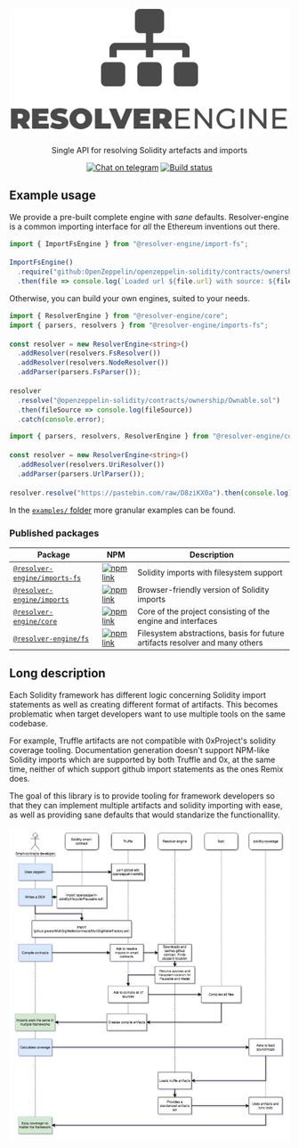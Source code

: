 <p align="center">
  <img src="doc/Logo@2x.png?raw=true">
  <p align="center">Single API for resolving Solidity artefacts and imports</p>

  <p align="center">
    <a href="https://t.me/resolverengine"><img alt="Chat on telegram" src="https://img.shields.io/badge/chat-on%20telegram-blue.svg" /></a>
    <a href="https://circleci.com/gh/Crypto-Punkers/resolver-engine/tree/master"><img alt="Build status" src="https://img.shields.io/circleci/project/github/Crypto-Punkers/resolver-engine/master.svg" /></a>
  </p>
</p>

## Example usage

We provide a pre-built complete engine with _sane_ defaults.
Resolver-engine is a common importing interface for _all_ the Ethereum inventions out there.

```typescript
import { ImportFsEngine } from "@resolver-engine/import-fs";

ImportFsEngine()
  .require("github:OpenZeppelin/openzeppelin-solidity/contracts/ownership/Ownable.sol#v2.1.2")
  .then(file => console.log(`Loaded url ${file.url} with source: ${file.source}`);
```

Otherwise, you can build your own engines, suited to your needs.

```typescript
import { ResolverEngine } from "@resolver-engine/core";
import { parsers, resolvers } from "@resolver-engine/imports-fs";

const resolver = new ResolverEngine<string>()
  .addResolver(resolvers.FsResolver())
  .addResolver(resolvers.NodeResolver())
  .addParser(parsers.FsParser());

resolver
  .resolve("@openzeppelin-solidity/contracts/ownership/Ownable.sol")
  .then(fileSource => console.log(fileSource))
  .catch(console.error);
```

```typescript
import { parsers, resolvers, ResolverEngine } from "@resolver-engine/core";

const resolver = new ResolverEngine<string>()
  .addResolver(resolvers.UriResolver())
  .addParser(parsers.UrlParser());

resolver.resolve("https://pastebin.com/raw/D8ziKX0a").then(console.log);
```

In the [`examples/` folder](examples/) more granular examples can be found.

### Published packages

| Package                                               | NPM                                                                                                                            | Description                                                                  |
| ----------------------------------------------------- | ------------------------------------------------------------------------------------------------------------------------------ | ---------------------------------------------------------------------------- |
| [`@resolver-engine/imports-fs`](/packages/imports-fs) | [![npm link](https://img.shields.io/badge/npm-imports--fs-blue.svg)](https://www.npmjs.com/package/@resolver-engine/imports-fs) | Solidity imports with filesystem support                                     |
| [`@resolver-engine/imports`](/packages/imports)       | [![npm link](https://img.shields.io/badge/npm-imports-blue.svg)](https://www.npmjs.com/package/@resolver-engine/imports)       | Browser-friendly version of Solidity imports                                 |
| [`@resolver-engine/core`](packages/core)              | [![npm link](https://img.shields.io/badge/npm-core-blue.svg)](https://www.npmjs.com/package/@resolver-engine/core)             | Core of the project consisting of the engine and interfaces                  |
| [`@resolver-engine/fs`](packages/fs)                  | [![npm link](https://img.shields.io/badge/npm-fs-blue.svg)](https://www.npmjs.com/package/@resolver-engine/fs)                 | Filesystem abstractions, basis for future artifacts resolver and many others |

## Long description

Each Solidity framework has different logic concerning Solidity import statements as well as creating different format of artifacts. This becomes problematic when target developers want to use multiple tools on the same codebase.

For example, Truffle artifacts are not compatible with 0xProject's solidity coverage tooling. Documentation generation doesn't support NPM-like Solidity imports which are supported by both Truffle and 0x, at the same time, neither of which support github import statements as the ones Remix does.

The goal of this library is to provide tooling for framework developers so that they can implement multiple artifacts and solidity importing with ease, as well as providing sane defaults that would standarize the functionallity.

<p align="center">
  <img src="doc/SequenceRender.png?raw=true">
</p>
